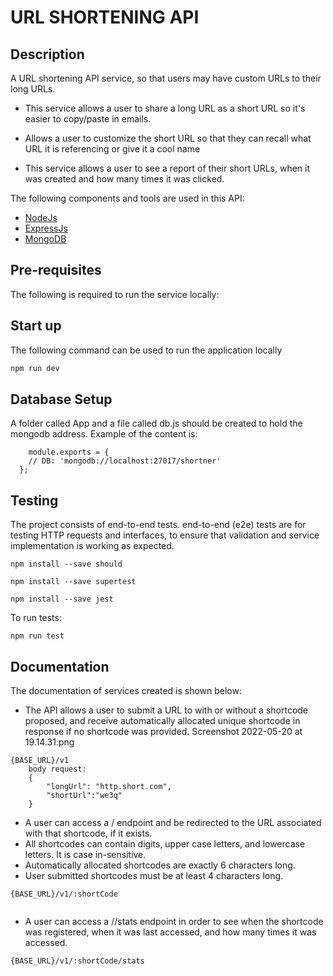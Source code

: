 # URL SHORTENING API

## Description

A URL shortening API service, so that users may have custom URLs to their long URLs.

- This service allows a user to share a long URL as a short URL so it's easier to copy/paste in emails.

- Allows a user to customize the short URL so that they can recall what URL it is referencing or give it a cool name

- This service allows a user to see a report of their short URLs, when it was created and how many times it was clicked.



The following components and tools are used in this API:

- [NodeJs](https://www.typescriptlang.org/)
- [ExpressJs](https://nestjs.com/)
- [MongoDB](https://mariadb.org/)

## Pre-requisites

The following is required to run the service locally:


## Start up

The following command can be used to run the application locally

```bash
npm run dev
```

## Database Setup

A folder called App and a file called db.js should be created to hold the mongodb address.
Example of the content is:
```
    module.exports = {
    // DB: 'mongodb://localhost:27017/shortner'
  };
```

## Testing

The project consists of  end-to-end tests. end-to-end (e2e) tests are for testing HTTP requests and interfaces, to ensure that validation and service implementation is working as expected.

```Install the following dependencies
npm install --save should

npm install --save supertest
```

```
npm install --save jest
```

To run  tests:
```
npm run test
```

## Documentation

The documentation of services created is shown below:

- The API allows a user to submit a URL to with or without a shortcode proposed, and receive automatically allocated unique shortcode in response if no shortcode was provided.
Screenshot 2022-05-20 at 19.14.31.png

```
{BASE_URL}/v1
    body request:
    {
        "longUrl": "http.short.com",
        "shortUrl":"we3q"
    }
```

- A user can access a /<shortcode> endpoint and be redirected to the URL associated with that shortcode, if it exists.
- All shortcodes can contain digits, upper case letters, and lowercase letters. It is case in-sensitive.
- Automatically allocated shortcodes are exactly 6 characters long.
- User submitted shortcodes must be at least 4 characters long.
```
{BASE_URL}/v1/:shortCode
    
```

- A user can access a /<shortcode>/stats endpoint in order to see when the shortcode was registered, when it was last accessed, and how many times it was accessed.
```
{BASE_URL}/v1/:shortCode/stats
``` 
